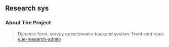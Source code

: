 ## Research sys

### About The Project
> Dynamic form, survey questionnaire backend system. Front-end repo: [vue-research-admin](https://github.com/Pandalzy/vue-research-admin)

